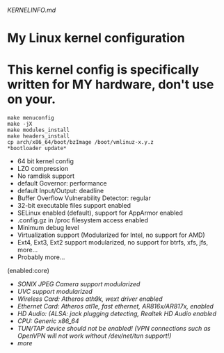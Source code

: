 *KERNELINFO.md*

# My Linux kernel configuration
This kernel config is specifically written for MY hardware, don't use on your.
============

```
make menuconfig
make -jX
make modules_install
make headers_install
cp arch/x86_64/boot/bzImage /boot/vmlinuz-x.y.z
*bootloader update*
```


 - 64 bit kernel config
 - LZO compression
 - No ramdisk support
 - default Governor: performance
 - default Input/Output: deadline
 - Buffer Overflow Vulnerability Detector: regular
 - 32-bit executable files support enabled
 - SELinux enabled (default), support for AppArmor enabled
 - .config.gz in /proc filesystem access enabled
 - Minimum debug level
 - Virtualization support (Modularized for Intel, no support for AMD) 
 - Ext4, Ext3, Ext2 support modularized, no support for btrfs, xfs, jfs, 
more...
 - Probably more...

(enabled:core)

- *SONIX JPEG Camera support modularized*
- *UVC support modularized*
- *Wireless Card: Atheros ath9k, wext driver enabled*
- *Ethernet Card: Atheros atl1e, fast ethernet, AR816x/AR817x, enabled*
- *HD Audio: (ALSA: jack plugging detecting, Realtek HD Audio enabled*
- *CPU: Generic x86_64*
- *TUN/TAP device should not be enabled! (VPN connections such as OpenVPN will not work without /dev/net/tun support!)*
- *more*

